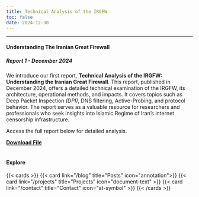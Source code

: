 ```yaml
---
title: Technical Analysis of the IRGFW
toc: false
date: 2024-12-30
---
```

---

#### Understanding The Iranian Great Firewall
##### Report 1 - December 2024

We introduce our first report, **Technical Analysis of the IRGFW: Understanding the Iranian Great Firewall**. This report, published in December 2024, offers a detailed technical examination of the IRGFW, its architecture, operational methods, and impacts. It covers topics such as Deep Packet Inspection _(DPI)_, DNS filtering, Active-Probing, and protocol behavior. The report serves as a valuable resource for researchers and professionals who seek insights into Islamic Regime of Iran’s internet censorship infrastructure.

Access the full report below for detailed analysis.

<a href="https://raw.githubusercontent.com/irgfw/irgfw-website/ad91766f62b8b666eb705a5d90136bba0f72fc42/static/files/project1/IRGFW-Report1-English.pdf" target="_blank" rel="noopener noreferrer" class="btn-link">
  <div class="dl-btn-wrapper">
    <div class="dl-btn-div">
      <strong>Download File</strong>
    </div>
  </div>
</a>

<br>

#### Explore
{{< cards >}}
  {{< card link="/blog" title="Posts" icon="annotation">}}
  {{< card link="/projects" title="Projects" icon="document-text" >}}
  {{< card link="/contact" title="Contact" icon="at-symbol" >}}
{{< /cards >}}
